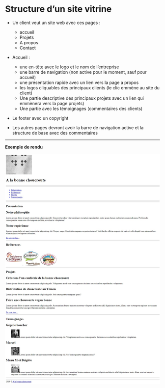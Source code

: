 # Structure d’un site vitrine

- Un client veut un site web avec ces pages :
    - accueil
    - Projets
    - A propos
    - Contact
    
- Accueil :
  - une en-tête avec le logo et le nom de l’entreprise
  - une barre de navigation (non active pour le moment, sauf pour accueil)
  - une présentation rapide avec un lien vers la page a propos
  - les logos cliquables des principaux clients (le clic emmène au site du client)
  - Une partie descriptive des principaux projets avec un lien qui emmènera vers la page projets)
  - Une partie avec les témoignages (commentaires des clients)
  
- Le footer avec un copyright

- Les autres pages devront avoir la barre de navigation active et la structure de base avec des commentaires

***

**Exemple de rendu**

![ ](illustration.jpg)